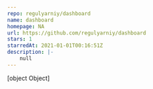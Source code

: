 ```yaml
---
repo: regulyarniy/dashboard
name: dashboard
homepage: NA
url: https://github.com/regulyarniy/dashboard
stars: 1
starredAt: 2021-01-01T00:16:51Z
description: |-
    null
---
```


[object Object]
